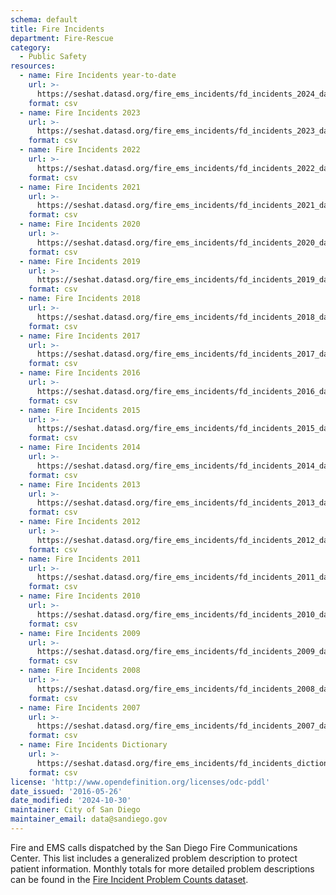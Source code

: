 ```yaml
---
schema: default
title: Fire Incidents
department: Fire-Rescue
category:
  - Public Safety
resources:
  - name: Fire Incidents year-to-date
    url: >-
      https://seshat.datasd.org/fire_ems_incidents/fd_incidents_2024_datasd.csv
    format: csv
  - name: Fire Incidents 2023
    url: >-
      https://seshat.datasd.org/fire_ems_incidents/fd_incidents_2023_datasd.csv
    format: csv
  - name: Fire Incidents 2022
    url: >-
      https://seshat.datasd.org/fire_ems_incidents/fd_incidents_2022_datasd.csv
    format: csv
  - name: Fire Incidents 2021
    url: >-
      https://seshat.datasd.org/fire_ems_incidents/fd_incidents_2021_datasd.csv
    format: csv
  - name: Fire Incidents 2020
    url: >-
      https://seshat.datasd.org/fire_ems_incidents/fd_incidents_2020_datasd.csv
    format: csv
  - name: Fire Incidents 2019
    url: >-
      https://seshat.datasd.org/fire_ems_incidents/fd_incidents_2019_datasd.csv
    format: csv
  - name: Fire Incidents 2018
    url: >-
      https://seshat.datasd.org/fire_ems_incidents/fd_incidents_2018_datasd.csv
    format: csv
  - name: Fire Incidents 2017
    url: >-
      https://seshat.datasd.org/fire_ems_incidents/fd_incidents_2017_datasd.csv
    format: csv
  - name: Fire Incidents 2016
    url: >-
      https://seshat.datasd.org/fire_ems_incidents/fd_incidents_2016_datasd.csv
    format: csv
  - name: Fire Incidents 2015
    url: >-
      https://seshat.datasd.org/fire_ems_incidents/fd_incidents_2015_datasd.csv
    format: csv
  - name: Fire Incidents 2014
    url: >-
      https://seshat.datasd.org/fire_ems_incidents/fd_incidents_2014_datasd.csv
    format: csv
  - name: Fire Incidents 2013
    url: >-
      https://seshat.datasd.org/fire_ems_incidents/fd_incidents_2013_datasd.csv
    format: csv
  - name: Fire Incidents 2012
    url: >-
      https://seshat.datasd.org/fire_ems_incidents/fd_incidents_2012_datasd.csv
    format: csv
  - name: Fire Incidents 2011
    url: >-
      https://seshat.datasd.org/fire_ems_incidents/fd_incidents_2011_datasd.csv
    format: csv
  - name: Fire Incidents 2010
    url: >-
      https://seshat.datasd.org/fire_ems_incidents/fd_incidents_2010_datasd.csv
    format: csv
  - name: Fire Incidents 2009
    url: >-
      https://seshat.datasd.org/fire_ems_incidents/fd_incidents_2009_datasd.csv
    format: csv
  - name: Fire Incidents 2008
    url: >-
      https://seshat.datasd.org/fire_ems_incidents/fd_incidents_2008_datasd.csv
    format: csv
  - name: Fire Incidents 2007
    url: >-
      https://seshat.datasd.org/fire_ems_incidents/fd_incidents_2007_datasd.csv
    format: csv
  - name: Fire Incidents Dictionary
    url: >-
      https://seshat.datasd.org/fire_ems_incidents/fd_incidents_dictionary_datasd.csv
    format: csv
license: 'http://www.opendefinition.org/licenses/odc-pddl'
date_issued: '2016-05-26'
date_modified: '2024-10-30'
maintainer: City of San Diego
maintainer_email: data@sandiego.gov
---
```

Fire and EMS calls dispatched by the San Diego Fire Communications Center. This list includes a generalized problem description to protect patient information. Monthly totals for more detailed problem descriptions can be found in the [Fire Incident Problem Counts dataset](/datasets/fire-incident-problem-agg/).
